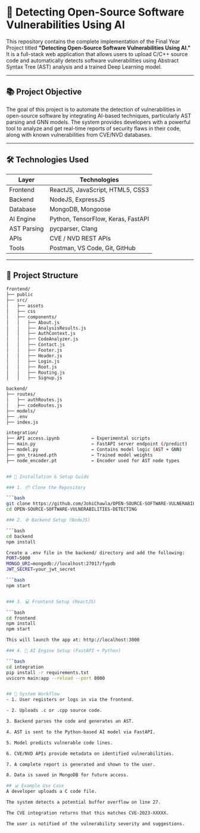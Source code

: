# 🔐 Detecting Open-Source Software Vulnerabilities Using AI

This repository contains the complete implementation of the Final Year Project titled **"Detecting Open-Source Software Vulnerabilities Using AI."** It is a full-stack web application that allows users to upload C/C++ source code and automatically detects software vulnerabilities using Abstract Syntax Tree (AST) analysis and a trained Deep Learning model.

---

## 📚 Project Objective

The goal of this project is to automate the detection of vulnerabilities in open-source software by integrating AI-based techniques, particularly AST parsing and GNN models. The system provides developers with a powerful tool to analyze and get real-time reports of security flaws in their code, along with known vulnerabilities from CVE/NVD databases.

---

## 🛠️ Technologies Used

| Layer          | Technologies                             |
|----------------|-------------------------------------------|
| Frontend       | ReactJS, JavaScript, HTML5, CSS3          |
| Backend        | NodeJS, ExpressJS                         |
| Database       | MongoDB, Mongoose                         |
| AI Engine      | Python, TensorFlow, Keras, FastAPI        |
| AST Parsing    | pycparser, Clang                          |
| APIs           | CVE / NVD REST APIs                       |
| Tools          | Postman, VS Code, Git, GitHub             |

---

## 📁 Project Structure

```bash
frontend/
├── public              
├── src/              
│   ├── assets
│   ├── css
│   ├── components/
│   │   ├── About.js  
│   │   ├── AnalysisResults.js  
│   │   ├── AuthContext.js  
│   │   ├── CodeAnalyzer.js  
│   │   ├── Contact.js  
│   │   ├── Footer.js  
│   │   ├── Header.js  
│   │   ├── Login.js  
│   │   ├── Root.js  
│   │   ├── Routing.js  
│   │   ├── Signup.js  

backend/
├── routes/ 
│   ├── authRoutes.js
│   ├── codeRoutes.js
├── models/
├── .env              
├── index.js      

integration/
├── API access.ipynb            ← Experimental scripts
├── main.py                     ← FastAPI server endpoint (/predict)
├── model.py                    ← Contains model logic (AST + GNN)
├── gnn_trained.pth             ← Trained model weights
├── node_encoder.pt             ← Encoder used for AST node types


## 🚀 Installation & Setup Guide

### 1. 📦 Clone the Repository

```bash
git clone https://github.com/JohiChawla/OPEN-SOURCE-SOFTWARE-VULNERABILITIES-DETECTING.git
cd OPEN-SOURCE-SOFTWARE-VULNERABILITIES-DETECTING

### 2. ⚙️ Backend Setup (NodeJS)

```bash
cd backend
npm install

Create a .env file in the backend/ directory and add the following:
PORT=5000
MONGO_URI=mongodb://localhost:27017/fypdb
JWT_SECRET=your_jwt_secret

```bash 
npm start


### 3. 💻 Frontend Setup (ReactJS)

```bash
cd frontend
npm install
npm start

This will launch the app at: http://localhost:3000

### 4. 🤖 AI Engine Setup (FastAPI + Python)

```bash 
cd integration
pip install -r requirements.txt
uvicorn main:app --reload --port 8000


## 🔄 System Workflow
- 1. User registers or logs in via the frontend.

- 2. Uploads .c or .cpp source code.

3. Backend parses the code and generates an AST.

4. AST is sent to the Python-based AI model via FastAPI.

5. Model predicts vulnerable code lines.

6. CVE/NVD APIs provide metadata on identified vulnerabilities.

7. A complete report is generated and shown to the user.

8. Data is saved in MongoDB for future access.

## 📊 Example Use Case
A developer uploads a C code file.

The system detects a potential buffer overflow on line 27.

The CVE integration returns that this matches CVE-2023-XXXXX.

The user is notified of the vulnerability severity and suggestions.

